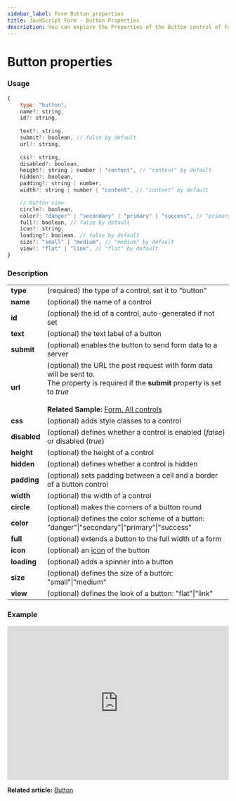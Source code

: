 ```yaml
---
sidebar_label: Form Button properties
title: JavaScript Form - Button Properties 
description: You can explore the Properties of the Button control of Form in the documentation of the DHTMLX JavaScript UI library. Browse developer guides and API reference, try out code examples and live demos, and download a free 30-day evaluation version of DHTMLX Suite 7.
---
```


# Button properties

### Usage

~~~js
{
	type: "button",
	name?: string,
	id?: string,
	
	text?: string,
	submit?: boolean, // false by default
	url?: string,
	
	css?: string,
	disabled?: boolean,
	height?: string | number | "content", // "content" by default
	hidden?: boolean,
	padding?: string | number,
	width?: string | number | "content", // "content" by default

	// button view
	circle?: boolean,
	color?: "danger" | "secondary" | "primary" | "success", // "primary" by default
	full?: boolean, // false by default
	icon?: string,
	loading?: boolean, // false by default
	size?: "small" | "medium", // "medium" by default
	view?: "flat" | "link", // "flat" by default
}
~~~

### Description

<table>
	<tbody>
        <tr>
			<td><b>type</b></td>
			<td>(required) the type of a control, set it to "button" </td>
		</tr>
		<tr>
			<td><b>name</b></td>
			<td>(optional) the name of a control </td>
		</tr>
		<tr>
			<td><b>id</b></td>
			<td>(optional) the id of a control, auto-generated if not set </td>
		</tr>
		<tr>
			<td><b>text</b></td>
			<td>(optional) the text label of a button </td>
		</tr>
		<tr>
			<td><b>submit</b></td>
			<td>(optional) enables the button to send form data to a server </td>
		</tr>
		<tr>
			<td><b>url</b></td>
			<td>(optional) the URL the post request with form data will be sent to. <br>The property is required if the <b>submit</b> property is set to <i>true</i><br/><br><b>Related Sample: </b><a href="https://snippet.dhtmlx.com/ikyyekxq" target="_blank">Form. All controls</a>
			</td>
		</tr>
		<tr>
			<td><b>css</b></td>
			<td>(optional) adds style classes to a control </td>
		</tr>
		<tr>
			<td><b>disabled</b></td>
			<td>(optional) defines whether a control is enabled (<i>false</i>) or disabled (<i>true</i>) </td>
		</tr>
		<tr>
			<td><b>height</b></td>
			<td>(optional) the height of a control </td>
		</tr>
		<tr>
			<td><b>hidden</b></td>
			<td>(optional) defines whether a control is hidden</td>
		</tr>
		<tr>
			<td><b>padding</b></td>
			<td>(optional) sets padding between a cell and a border of a button control</td>
		</tr>
		<tr>
			<td><b>width</b></td>
			<td>(optional) the width of a control </td>
		</tr>
		<tr>
			<td><b>circle</b></td>
			<td>(optional) makes the corners of a button round</td>
		</tr>
		<tr>
			<td><b>color</b></td>
			<td>(optional) defines the color scheme of a button: "danger"|"secondary"|"primary"|"success"</td>
		</tr>
		<tr>
			<td><b>full</b></td>
			<td>(optional) extends a button to the full width of a form</td>
		</tr>
		<tr>
			<td><b>icon</b></td>
			<td>(optional) an <a href="../../../../helpers/icon">icon</a> of the button</td>
		</tr>
		<tr>
			<td><b>loading</b></td>
			<td>(optional) adds a spinner into a button</td>
		</tr>
		<tr>
			<td><b>size</b></td>
			<td>(optional) defines the size of a button: "small"|"medium"</td>
		</tr>
		<tr>
			<td><b>view</b></td>
			<td>(optional) defines the look of a button: "flat"|"link"</td>
		</tr>
    </tbody>
</table>

### Example

<iframe src="https://snippet.dhtmlx.com/qgxzwyfa?mode=js" frameborder="0" class="snippet_iframe" width="100%" height="350"></iframe>

**Related article:** [Button](form/button.md)